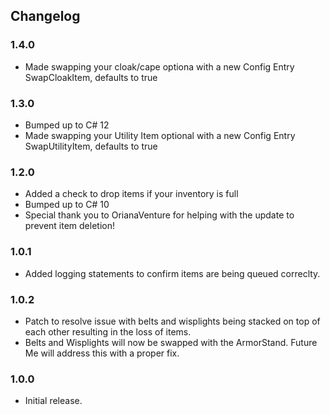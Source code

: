 ## Changelog

### 1.4.0
  * Made swapping your cloak/cape optiona with a new Config Entry SwapCloakItem, defaults to true

### 1.3.0
  * Bumped up <LangVersion> to C# 12
  * Made swapping your Utility Item optional with a new Config Entry SwapUtilityItem, defaults to true

### 1.2.0

  * Added a check to drop items if your inventory is full
  * Bumped up <LangVersion> to C# 10
  * Special thank you to OrianaVenture for helping with the update to prevent item deletion!

### 1.0.1

  * Added logging statements to confirm items are being queued correclty.

### 1.0.2

* Patch to resolve issue with belts and wisplights being stacked on top of each other resulting in the loss of items.
* Belts and Wisplights will now be swapped with the ArmorStand.  Future Me will address this with a proper fix.

### 1.0.0

  * Initial release.